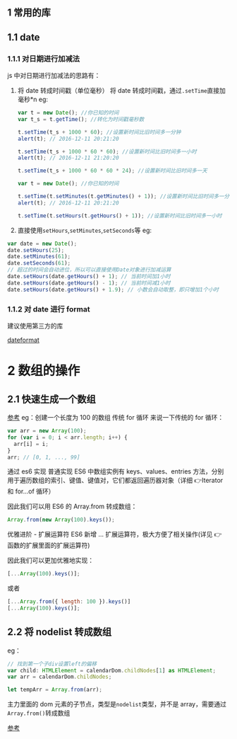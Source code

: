 ## 1 常用的库

## 1.1 date

### 1.1.1 对日期进行加减法

js 中对日期进行加减法的思路有：

1. 将 date 转成时间戳（单位毫秒）
   将 date 转成时间戳，通过`.setTime`直接加毫秒\*n
   eg:

   ```js
   var t = new Date(); //你已知的时间
   var t_s = t.getTime(); //转化为时间戳毫秒数

   t.setTime(t_s + 1000 * 60); //设置新时间比旧时间多一分钟
   alert(t); // 2016-12-11 20:21:20

   t.setTime(t_s + 1000 * 60 * 60); //设置新时间比旧时间多一小时
   alert(t); // 2016-12-11 21:20:20

   t.setTime(t_s + 1000 * 60 * 60 * 24); //设置新时间比旧时间多一天
   ```

   ```js
   var t = new Date(); //你已知的时间

   t.setTime(t.setMinutes(t.getMinutes() + 1)); //设置新时间比旧时间多一分钟
   alert(t); // 2016-12-11 20:21:20

   t.setTime(t.setHours(t.getHours() + 1)); //设置新时间比旧时间多一小时
   ```

2. 直接使用`setHours`,`setMinutes`,`setSeconds`等
   eg:

```js
var date = new Date();
date.setHours(25);
date.setMinutes(61);
date.setSeconds(61);
// 超过的时间会自动进位，所以可以直接使用Date对象进行加减运算
date.setHours(date.getHours() + 1); // 当前时间加1小时
date.setHours(date.getHours() - 1); // 当前时间减1小时
date.setHours(date.getHours() + 1.9); // 小数会自动取整，即只增加1个小时
```

### 1.1.2 对 date 进行 format

建议使用第三方的库

[dateformat](https://www.npmjs.com/package/dateformat)

# 2 数组的操作

## 2.1 快速生成一个数组

[参考](https://juejin.im/entry/58d54d0da22b9d0064597c30)
eg：创建一个长度为 100 的数组
传统 for 循环
来说一下传统的 for 循环：

```js
var arr = new Array(100);
for (var i = 0; i < arr.length; i++) {
  arr[i] = i;
}
arr; // [0, 1, ..., 99]
```

通过 es6 实现
普通实现
ES6 中数组实例有 keys、values、entries 方法，分别用于遍历数组的索引、键值、键值对，它们都返回遍历器对象（详细 👉Iterator 和 for…of 循环）

因此我们可以用 ES6 的 Array.from 转成数组：

```js
Array.from(new Array(100).keys());
```

优雅进阶 - 扩展运算符
ES6 新增 ... 扩展运算符，极大方便了相关操作(详见 👉 函数的扩展里面的扩展运算符)

因此我们可以更加优雅地实现：

```js
[...Array(100).keys()];
```

或者

```js
[...Array.from({ length: 100 }).keys()]
[...Array(100).keys()];
```

## 2.2 将 nodelist 转成数组

eg：

```js
// 找到第一个子div设置left的偏移
var child: HTMLElement = calendarDom.childNodes[1] as HTMLElement;
var arr = calendarDom.childNodes;

let tempArr = Array.from(arr);
```

主力里面的 dom 元素的子节点，类型是`nodelist`类型，并不是 array，需要通过`Array.from()`转成数组

[参考](https://gomakethings.com/converting-a-nodelist-to-an-array-with-vanilla-javascript/)
